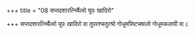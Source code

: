 +++
title = "08 सप्तदशारत्निर्बैल्वो यूपः खादिरो"

+++
सप्तदशारत्निर्बैल्वो यूपः खादिरो वा तूपरश्चतुरश्रो गोधूमपिष्टचषालो गोधूमकलापी वा ८